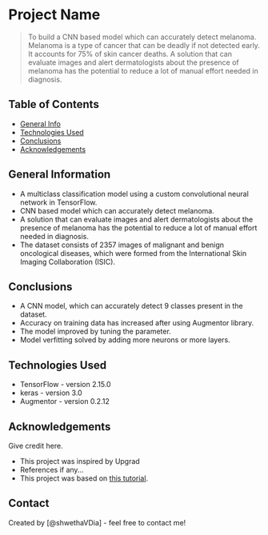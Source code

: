 # Project Name
> To build a CNN based model which can accurately detect melanoma. Melanoma is a type of cancer that can be deadly if not detected early. It accounts for 75% of skin cancer deaths. A solution that can evaluate images and alert dermatologists about the presence of melanoma has the potential to reduce a lot of manual effort needed in diagnosis.


## Table of Contents
* [General Info](#general-information)
* [Technologies Used](#technologies-used)
* [Conclusions](#conclusions)
* [Acknowledgements](#acknowledgements)

<!-- You can include any other section that is pertinent to your problem -->

## General Information
- A multiclass classification model using a custom convolutional neural network in TensorFlow. 
- CNN based model which can accurately detect melanoma.
- A solution that can evaluate images and alert dermatologists about the presence of melanoma has the potential to reduce a lot of manual effort needed in diagnosis.
- The dataset consists of 2357 images of malignant and benign oncological diseases, which were formed from the International Skin Imaging Collaboration (ISIC).

<!-- You don't have to answer all the questions - just the ones relevant to your project. -->

## Conclusions
- A CNN model, which can accurately detect 9 classes present in the dataset.
- Accuracy on training data has increased after using Augmentor library.
- The model improved by tuning the parameter.
- Model verfitting solved by adding more neurons or more layers.

<!-- You don't have to answer all the questions - just the ones relevant to your project. -->


## Technologies Used
- TensorFlow - version 2.15.0
- keras - version 3.0
- Augmentor - version 0.2.12

<!-- As the libraries versions keep on changing, it is recommended to mention the version of library used in this project -->

## Acknowledgements
Give credit here.
- This project was inspired by Upgrad
- References if any...
- This project was based on [this tutorial](https://www.upgrad.com).


## Contact
Created by [@shwethaVDia] - feel free to contact me!


<!-- Optional -->
<!-- ## License -->
<!-- This project is open source and available under the [... License](). -->

<!-- You don't have to include all sections - just the one's relevant to your project -->